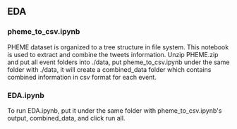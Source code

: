 ## EDA

### pheme_to_csv.ipynb
PHEME dataset is organized to a tree structure in file system. This notebook is used to extract and combine the tweets information. Unzip PHEME.zip and put all event folders into ./data, put pheme_to_csv.ipynb under the same folder with ./data, it will create a combined_data folder which contains combined information in csv format for each event.

### EDA.ipynb
To run EDA.ipynb, put it under the same folder with pheme_to_csv.ipynb's output, combined_data, and click run all.